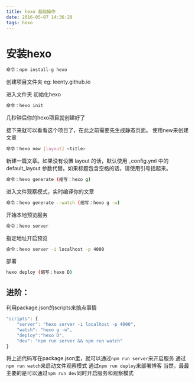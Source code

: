 ```yaml
---
title: hexo 基础操作
date: 2016-05-07 14:36:28
tags: hexo
---
```

# 安装hexo

``` bash
命令：npm install-g hexo
```

创建项目文件夹 eg: leenty.github.io
 
进入文件夹 初始化hexo

``` bash
命令：hexo init
```

几秒钟后你的hexo项目就创建好了

接下来就可以看看这个项目了，在此之前需要先生成静态页面。
使用new来创建文章
```bash
命令：hexo new [layout] <title>
```
新建一篇文章。如果没有设置 layout 的话，默认使用 _config.yml 中的 default_layout 参数代替。如果标题包含空格的话，请使用引号括起来。

``` bash 
命令：hexo generate (缩写：hexo g)
```

进入文件观察模式，实时编译你的文章
```bash 
命令：hexo generate --watch (缩写：hexo g -w)
```

开始本地预览服务
```bash
命令：hexo server
```
指定地址开启预览
```bash
命令：hexo server -i localhost -p 4000
```

部署
```bash
hexo deploy (缩写：hexo D)
```

## 进阶：
利用package.json的scripts来搞点事情
```javaScript
"scripts": {
    "server": "hexo server -i localhost -p 4000",
    "watch": "hexo g -w",
    "deploy":"hexo D",
    "dev": "npm run server && npm run watch"
}
```
将上述代码写在package.json里，就可以通过```npm run server```来开启服务
通过```npm run watch```来启动文件观察模式
通过```npm run deploy```来部署博客
当然，最最主要的是可以通过```npm run dev```同时开启服务和观察模式


